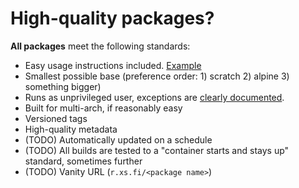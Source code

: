 High-quality packages?
======================

**All packages** meet the following standards:

- Easy usage instructions included. [Example](https://github.com/r-xs-fi/ltunify)
- Smallest possible base (preference order: 1) scratch 2) alpine 3) something bigger)
- Runs as unprivileged user, exceptions are [clearly documented](https://github.com/r-xs-fi/ltunify/blob/9a658193129fef6db47dc8bbf83164aab91fdcc5/Dockerfile#L11-L12).
- Built for multi-arch, if reasonably easy
- Versioned tags
- High-quality metadata
- (TODO) Automatically updated on a schedule
- (TODO) All builds are tested to a "container starts and stays up" standard, sometimes further
- (TODO) Vanity URL (`r.xs.fi/<package name>`)

